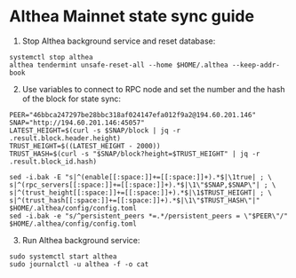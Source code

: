 # Althea Mainnet state sync guide

1. Stop Althea background service and reset database:
```
systemctl stop althea
althea tendermint unsafe-reset-all --home $HOME/.althea --keep-addr-book
```
2. Use variables to connect to RPC node and set the number and the hash of the block for state sync:
```
PEER="46bbca247297be28bbc318af024147efa012f9a2@194.60.201.146"
SNAP="http://194.60.201.146:45057"
LATEST_HEIGHT=$(curl -s $SNAP/block | jq -r .result.block.header.height)
TRUST_HEIGHT=$((LATEST_HEIGHT - 2000))
TRUST_HASH=$(curl -s "$SNAP/block?height=$TRUST_HEIGHT" | jq -r .result.block_id.hash)

sed -i.bak -E "s|^(enable[[:space:]]+=[[:space:]]+).*$|\1true| ; \
s|^(rpc_servers[[:space:]]+=[[:space:]]+).*$|\1\"$SNAP,$SNAP\"| ; \
s|^(trust_height[[:space:]]+=[[:space:]]+).*$|\1$TRUST_HEIGHT| ; \
s|^(trust_hash[[:space:]]+=[[:space:]]+).*$|\1\"$TRUST_HASH\"|" $HOME/.althea/config/config.toml
sed -i.bak -e "s/^persistent_peers *=.*/persistent_peers = \"$PEER\"/" $HOME/.althea/config/config.toml
```
3. Run Althea background service:
```
sudo systemctl start althea
sudo journalctl -u althea -f -o cat
```
